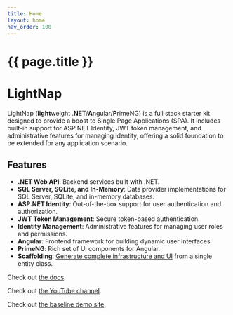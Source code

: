 ```yaml
---
title: Home
layout: home
nav_order: 100
---
```


# {{ page.title }}

# LightNap

LightNap (**light**weight .**N**ET/**A**ngular/**P**rimeNG) is a full stack starter kit designed to provide a boost to Single Page Applications (SPA). It includes built-in support for ASP.NET Identity, JWT token management, and administrative features for managing identity, offering a solid foundation to be extended for any application scenario.

## Features

- **.NET Web API**: Backend services built with .NET.
- **SQL Server, SQLite, and In-Memory**: Data provider implementations for SQL Server, SQLite, and in-memory databases.
- **ASP.NET Identity**: Out-of-the-box support for user authentication and authorization.
- **JWT Token Management**: Secure token-based authentication.
- **Identity Management**: Administrative features for managing user roles and permissions.
- **Angular**: Frontend framework for building dynamic user interfaces.
- **PrimeNG**: Rich set of UI components for Angular.
- **Scaffolding**: [Generate complete infrastructure and UI](./common-scenarios/scaffolding) from a single entity class.

Check out [the docs](https://lightnap.sharplogic.com).

Check out [the YouTube channel](https://www.youtube.com/@LightNap).

Check out [the baseline demo site](https://lightnap.azurewebsites.net).
